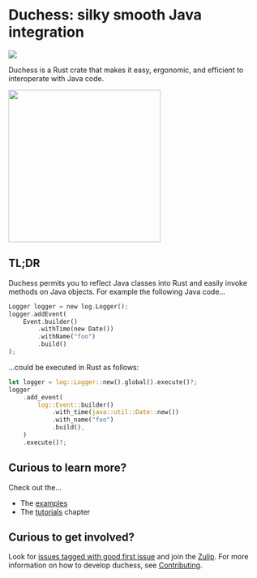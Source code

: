 # Duchess: silky smooth Java integration

[<img src="https://img.shields.io/badge/chat-on%20Zulip-green"></img>][Zulip]

Duchess is a Rust crate that makes it easy, ergonomic, and efficient to interoperate with Java code.

<img src="book/src/duchess.svg" width="300"></img>


## TL;DR

Duchess permits you to reflect Java classes into Rust and easily invoke methods on Java objects. For example the following Java code...

```rust
Logger logger = new log.Logger();
logger.addEvent(
    Event.builder()
        .withTime(new Date())
        .withName("foo")
        .build()
);
```

...could be executed in Rust as follows:

```rust
let logger = log::Logger::new().global().execute()?;
logger
    .add_event(
        log::Event::builder()
            .with_time(java::util::Date::new())
            .with_name("foo")
            .build(),
    )
    .execute()?;
```

## Curious to learn more?

Check out the...

* The [examples](https://github.com/duchess-rs/duchess/tree/main/test-crates/duchess-java-tests/tests/ui/examples)
* The [tutorials](https://duchess-rs.github.io/duchess/tutorials.html) chapter

## Curious to get involved?

Look for [issues tagged with good first issue][] and join the [Zulip][]. For more information on how to develop duchess, 
see [Contributing][].

[issues tagged with good first issue]: https://github.com/duchess-rs/duchess/issues?q=is%3Aopen+is%3Aissue+label%3A%22good+first+issue%22
[Zulip]: https://duchess.zulipchat.com/
[Contributing]: CONTRIBUTING.md
